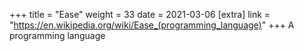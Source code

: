 +++
title = "Ease"
weight = 33
date = 2021-03-06
[extra]
link = "https://en.wikipedia.org/wiki/Ease_(programming_language)"
+++
A programming language

